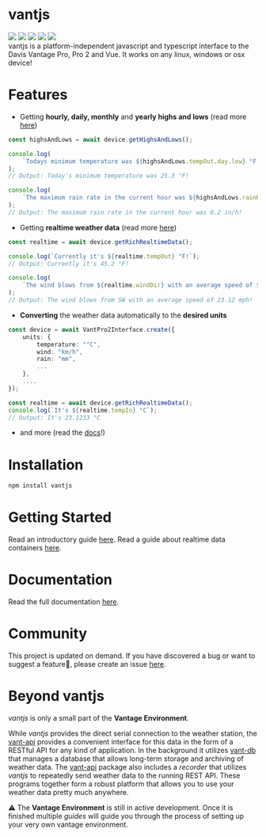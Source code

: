 # vantjs

![](https://badgen.net/npm/v/vantjs)
![](https://badgen.net/npm/dy/vantjs)
![](https://badgen.net/npm/types/vantjs)
![](https://badgen.net/npm/license/vantjs)
![](https://badgen.net/badge/documentation/available/green?icon=wiki)
<br>
vantjs is a platform-independent javascript and typescript interface to the Davis Vantage Pro, Pro 2 and Vue. It works on any linux, windows or osx device!

# Features

-   Getting **hourly, daily, monthly** and **yearly highs and lows** (read more [here](https://harrydehix.github.io/vantjs/classes/structures.HighsAndLows.html))

```ts
const highsAndLows = await device.getHighsAndLows();

console.log(
    `Todays minimum temperature was ${highsAndLows.tempOut.day.low} °F!`
);
// Output: Today's minimum temperature was 25.3 °F!

console.log(
    `The maximum rain rate in the current hour was ${highsAndLows.rainRate.hour} in/h!`
);
// Output: The maximum rain rate in the current hour was 0.2 in/h!
```

-   Getting **realtime weather data** (read more [here](https://harrydehix.github.io/vantjs/classes/structures.RichRealtimeData.html))

```ts
const realtime = await device.getRichRealtimeData();

console.log(`Currently it's ${realtime.tempOut} °F!`);
// Output: Currently it's 45.2 °F!

console.log(
    `The wind blows from ${realtime.windDir} with an average speed of ${realtime.windAvg10m} mph!`
);
// Output: The wind blows from SW with an average speed of 23.12 mph!
```

-   **Converting** the weather data automatically to the **desired units**

```ts
const device = await VantPro2Interface.create({
    units: {
        temperature: "°C",
        wind: "km/h",
        rain: "mm",
        ...
    },
    ....
});

const realtime = await device.getRichRealtimeData();
console.log(`It's ${realtime.tempIn} °C`);
// Output: It's 23.1233 °C
```

-   and more (read the [docs](https://harrydehix.github.io/vantjs/index.html)!)

# Installation

```bash
npm install vantjs
```

# Getting Started

Read an introductory guide [here](/guides/1-getting-started.md).
Read a guide about realtime data containers [here](/guides/2-realtime-data-containers.md).

# Documentation

Read the full documentation [here](https://harrydehix.github.io/vantjs/).

# Community

This project is updated on demand. If you have discovered a bug or want to suggest a feature🚀, please create an issue [here](https://github.com/harrydehix/vantjs/issues/new/choose).

# Beyond vantjs

_vantjs_ is only a small part of the **Vantage Environment**.

While _vantjs_ provides the direct serial connection to the weather station, the [vant-api](https://github.com/harrydehix/vant-api) provides a convenient interface for this data in the form of a RESTful API for any kind of application. In the background it utilizes [vant-db](https://github.com/harrydehix/vant-db) that manages a database that allows long-term storage and archiving of weather data. The [vant-api](https://github.com/harrydehix/vant-api) package also includes a _recorder_ that utilizes _vantjs_ to repeatedly send weather data to the running REST API. These programs together form a robust platform that allows you to use your weather data pretty much anywhere.

⚠️ The **Vantage Environment** is still in active development. Once it is finished multiple _guides_ will guide you through the process of setting up your very own vantage environment.